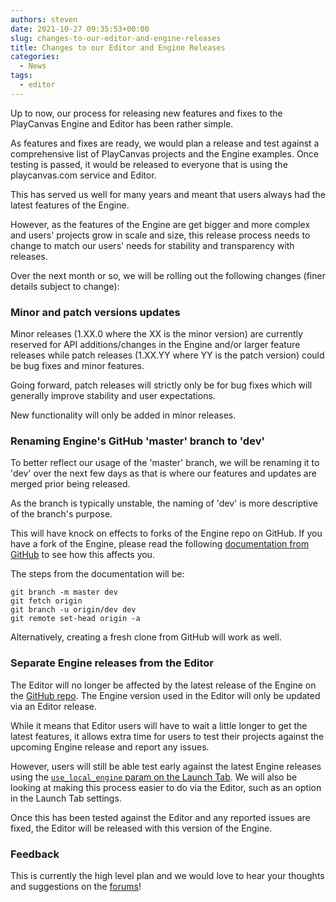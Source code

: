 ```yaml
---
authors: steven
date: 2021-10-27 09:35:53+00:00
slug: changes-to-our-editor-and-engine-releases
title: Changes to our Editor and Engine Releases
categories:
  - News
tags:
  - editor
---
```


Up to now, our process for releasing new features and fixes to the PlayCanvas Engine and Editor has been rather simple.

As features and fixes are ready, we would plan a release and test against a comprehensive list of PlayCanvas projects and the Engine examples. Once testing is passed, it would be released to everyone that is using the playcanvas.com service and Editor.

This has served us well for many years and meant that users always had the latest features of the Engine.

However, as the features of the Engine are get bigger and more complex and users' projects grow in scale and size, this release process needs to change to match our users' needs for stability and transparency with releases.

Over the next month or so, we will be rolling out the following changes (finer details subject to change):

### Minor and patch versions updates

Minor releases (1.XX.0 where the XX is the minor version) are currently reserved for API additions/changes in the Engine and/or larger feature releases while patch releases (1.XX.YY where YY is the patch version) could be bug fixes and minor features.

Going forward, patch releases will strictly only be for bug fixes which will generally improve stability and user expectations.

New functionality will only be added in minor releases.

### Renaming Engine's GitHub 'master' branch to 'dev'

To better reflect our usage of the 'master' branch, we will be renaming it to 'dev' over the next few days as that is where our features and updates are merged prior being released.

As the branch is typically unstable, the naming of 'dev' is more descriptive of the branch's purpose.

This will have knock on effects to forks of the Engine repo on GitHub. If you have a fork of the Engine, please read the following [documentation from GitHub](https://docs.github.com/en/repositories/configuring-branches-and-merges-in-your-repository/managing-branches-in-your-repository/renaming-a-branch#updating-a-local-clone-after-a-branch-name-changes) to see how this affects you.

The steps from the documentation will be:

```shell
git branch -m master dev
git fetch origin
git branch -u origin/dev dev
git remote set-head origin -a
```

Alternatively, creating a fresh clone from GitHub will work as well.

### Separate Engine releases from the Editor

The Editor will no longer be affected by the latest release of the Engine on the [GitHub repo](https://github.com/playcanvas/engine). The Engine version used in the Editor will only be updated via an Editor release.

While it means that Editor users will have to wait a little longer to get the latest features, it allows extra time for users to test their projects against the upcoming Engine release and report any issues.

However, users will still be able test early against the latest Engine releases using the [`use_local_engine` param on the Launch Tab](https://developer.playcanvas.com/user-manual/scripting/custom_engine/). We will also be looking at making this process easier to do via the Editor, such as an option in the Launch Tab settings.

Once this has been tested against the Editor and any reported issues are fixed, the Editor will be released with this version of the Engine.

### Feedback

This is currently the high level plan and we would love to hear your thoughts and suggestions on the [forums](https://forum.playcanvas.com/)!

